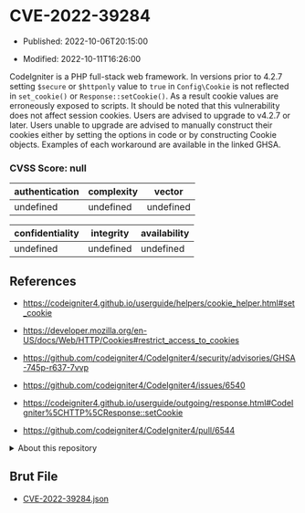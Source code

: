 # CVE-2022-39284

- Published: 2022-10-06T20:15:00

- Modified: 2022-10-11T16:26:00

CodeIgniter is a PHP full-stack web framework. In versions prior to 4.2.7 setting `$secure` or `$httponly` value to `true` in `Config\Cookie` is not reflected in `set_cookie()` or `Response::setCookie()`. As a result cookie values are erroneously exposed to scripts. It should be noted that this vulnerability does not affect session cookies. Users are advised to upgrade to v4.2.7 or later. Users unable to upgrade are advised to manually construct their cookies either by setting the options in code or by constructing Cookie objects. Examples of each workaround are available in the linked GHSA.

### CVSS Score: **null**

| authentication | complexity | vector |
| --- | --- | --- |
| undefined | undefined | undefined |

| confidentiality | integrity | availability |
| --- | --- | --- |
| undefined | undefined | undefined |

## References

* https://codeigniter4.github.io/userguide/helpers/cookie_helper.html#set_cookie

* https://developer.mozilla.org/en-US/docs/Web/HTTP/Cookies#restrict_access_to_cookies

* https://github.com/codeigniter4/CodeIgniter4/security/advisories/GHSA-745p-r637-7vvp

* https://github.com/codeigniter4/CodeIgniter4/issues/6540

* https://codeigniter4.github.io/userguide/outgoing/response.html#CodeIgniter%5CHTTP%5CResponse::setCookie

* https://github.com/codeigniter4/CodeIgniter4/pull/6544

<details>
<summary>About this repository</summary> 

  This repository is part of the project [Live Hack CVE](https://github.com/Live-Hack-CVE). Main website can be found [www.live-hack.org](https://www.live-hack.org) 
  
  Made by [Sn0wAlice](https://github.com/Sn0wAlice) for the people that care about security and need to have a feed of the latest CVEs. Hope you enjoy it, don't forget to star the repo and follow me on [Twitter](https://twitter.com/Sn0wAlice) and [Github](https://github.com/Sn0wAlice). And that is my [personnal website](https://www.alice-snow.me/)

  - [Home Page](https://github.com/Live-Hack-CVE)
  - [Framework](https://github.com/Live-Hack-CVE/cve-framework)
  - [CVE database](https://github.com/Live-Hack-CVE/full_database)
  - [Changelog](https://github.com/Live-Hack-CVE/Changelog)
</details>

## Brut File

* [CVE-2022-39284.json](https://raw.githubusercontent.com/Live-Hack-CVE/full_database/main/cves/2022/CVE-2022-39284.json)

